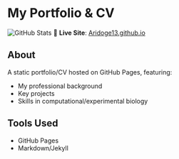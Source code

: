 # My Portfolio & CV  
![GitHub Stats](https://github-readme-stats.vercel.app/api?username=Aridoge13&show_icons=true&theme=radical)
🚀 **Live Site**: [Aridoge13.github.io](https://aridoge13.github.io) 

## About  
A static portfolio/CV hosted on GitHub Pages, featuring:  
- My professional background  
- Key projects  
- Skills in computational/experimental biology  

## Tools Used  
- GitHub Pages  
- Markdown/Jekyll  
